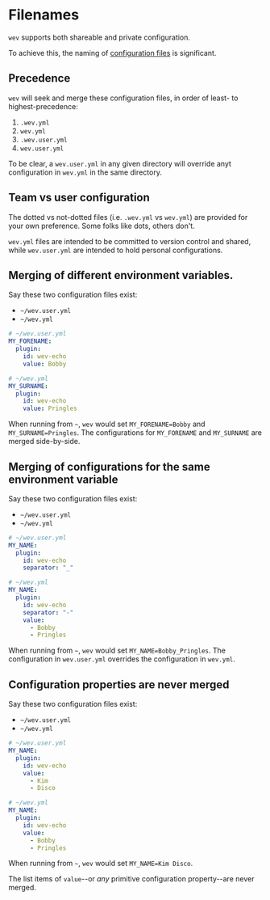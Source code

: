 # Filenames

`wev` supports both shareable and private configuration.

To achieve this, the naming of [configuration files](schema.md) is significant.

## Precedence

`wev` will seek and merge these configuration files, in order of least- to highest-precedence:

1. `.wev.yml`
1. `wev.yml`
1. `.wev.user.yml`
1. `wev.user.yml`

To be clear, a `wev.user.yml` in any given directory will override anyt configuration in `wev.yml` in the same directory.

## Team vs user configuration

The dotted vs not-dotted files (i.e. `.wev.yml` vs `wev.yml`) are provided for your own preference. Some folks like dots, others don't.

`wev.yml` files are intended to be committed to version control and shared, while `wev.user.yml` are intended to hold personal configurations.

## Merging of different environment variables.

Say these two configuration files exist:

- `~/wev.user.yml`
- `~/wev.yml`

```yaml
# ~/wev.user.yml
MY_FORENAME:
  plugin:
    id: wev-echo
    value: Bobby
```

```yaml
# ~/wev.yml
MY_SURNAME:
  plugin:
    id: wev-echo
    value: Pringles
```

When running from `~`, `wev` would set `MY_FORENAME=Bobby` and `MY_SURNAME=Pringles`. The configurations for `MY_FORENAME` and `MY_SURNAME` are merged side-by-side.

## Merging of configurations for the same environment variable

Say these two configuration files exist:

- `~/wev.user.yml`
- `~/wev.yml`

```yaml
# ~/wev.user.yml
MY_NAME:
  plugin:
    id: wev-echo
    separator: "_"
```

```yaml
# ~/wev.yml
MY_NAME:
  plugin:
    id: wev-echo
    separator: "-"
    value:
      - Bobby
      - Pringles
```

When running from `~`, `wev` would set `MY_NAME=Bobby_Pringles`. The configuration in `wev.user.yml` overrides the configuration in `wev.yml`.

## Configuration properties are never merged

Say these two configuration files exist:

- `~/wev.user.yml`
- `~/wev.yml`

```yaml
# ~/wev.user.yml
MY_NAME:
  plugin:
    id: wev-echo
    value:
      - Kim
      - Disco
```

```yaml
# ~/wev.yml
MY_NAME:
  plugin:
    id: wev-echo
    value:
      - Bobby
      - Pringles
```

When running from `~`, `wev` would set `MY_NAME=Kim Disco`.

The list items of `value`--or _any_ primitive configuration property--are never merged.
